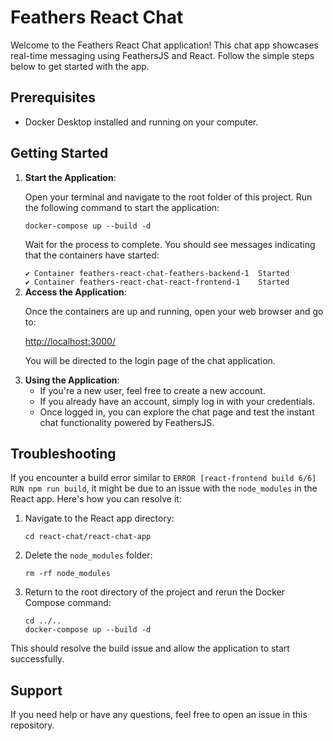<h1>Feathers React Chat</h1>
<p>Welcome to the Feathers React Chat application! This chat app showcases real-time messaging using FeathersJS and React. Follow the simple steps below to get started with the app.</p>

<h2>Prerequisites</h2>
<ul>
    <li>Docker Desktop installed and running on your computer.</li>
</ul>

<h2>Getting Started</h2>
<ol>
    <li><strong>Start the Application</strong>:
        <p>Open your terminal and navigate to the root folder of this project. Run the following command to start the application:</p>
        <pre><code>docker-compose up --build -d</code></pre>
        <p>Wait for the process to complete. You should see messages indicating that the containers have started:</p>
        <code>✔ Container feathers-react-chat-feathers-backend-1  Started </code><br />                                   
        <code>✔ Container feathers-react-chat-react-frontend-1    Started</code>
    </li>
    <li><strong>Access the Application</strong>:
        <p>Once the containers are up and running, open your web browser and go to:</p>
        <a href="http://localhost:3000/">http://localhost:3000/</a>
        <p>You will be directed to the login page of the chat application.</p>
    </li>
    <li><strong>Using the Application</strong>:
        <ul>
            <li>If you're a new user, feel free to create a new account.</li>
            <li>If you already have an account, simply log in with your credentials.</li>
            <li>Once logged in, you can explore the chat page and test the instant chat functionality powered by FeathersJS.</li>
        </ul>
    </li>
</ol>

<h2>Troubleshooting</h2>
<p>If you encounter a build error similar to <code>ERROR [react-frontend build 6/6] RUN npm run build</code>, it might be due to an issue with the <code>node_modules</code> in the React app. Here's how you can resolve it:</p>
<ol>
    <li>Navigate to the React app directory:</li>
    <pre><code>cd react-chat/react-chat-app</code></pre>
    <li>Delete the <code>node_modules</code> folder:</li>
    <pre><code>rm -rf node_modules</code></pre>
    <li>Return to the root directory of the project and rerun the Docker Compose command:</li>
    <pre><code>cd ../..
docker-compose up --build -d</code></pre>
</ol>
<p>This should resolve the build issue and allow the application to start successfully.</p>

<h2>Support</h2>
<p>If you need help or have any questions, feel free to open an issue in this repository.</p>
